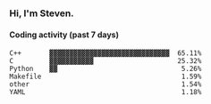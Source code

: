 ### Hi, I'm Steven.

#### Coding activity (past 7 days)
```
C++       ▓▓▓▓▓▓▓▓▓▓▓▓▓▓▓▓▓▓▓▓▓▓▓▓▓▓▓▓▓▓  65.11%
C         ▓▓▓▓▓▓▓▓▓▓▓                     25.32%
Python    ▓▓                               5.26%
Makefile                                   1.59%
other                                      1.54%
YAML                                       1.18%
```
